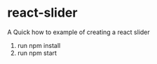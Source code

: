 # react-slider
A Quick how to example of creating a react slider
1. run npm install
2. run npm start
